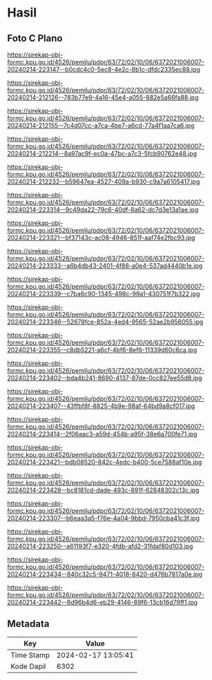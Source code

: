 # Hasil

## Foto C Plano

https://sirekap-obj-formc.kpu.go.id/4526/pemilu/pdpr/63/72/02/10/06/6372021006007-20240214-223147--b0cdc4c0-5ec8-4e2c-8b1c-dfdc2335ec88.jpg

https://sirekap-obj-formc.kpu.go.id/4526/pemilu/pdpr/63/72/02/10/06/6372021006007-20240214-212126--783b77e9-4a16-45e4-a055-882e5a66fa88.jpg

https://sirekap-obj-formc.kpu.go.id/4526/pemilu/pdpr/63/72/02/10/06/6372021006007-20240214-212155--7c4d07cc-a7ca-4be7-a6cd-77a4f1aa7ca6.jpg

https://sirekap-obj-formc.kpu.go.id/4526/pemilu/pdpr/63/72/02/10/06/6372021006007-20240214-212214--8a97ac9f-ec0a-47bc-a7c3-5fcb90762e48.jpg

https://sirekap-obj-formc.kpu.go.id/4526/pemilu/pdpr/63/72/02/10/06/6372021006007-20240214-212232--b59647ea-4527-409a-b930-c9a7a6105417.jpg

https://sirekap-obj-formc.kpu.go.id/4526/pemilu/pdpr/63/72/02/10/06/6372021006007-20240214-223314--9c49da22-79c6-40df-8a62-dc7d3e13a1ae.jpg

https://sirekap-obj-formc.kpu.go.id/4526/pemilu/pdpr/63/72/02/10/06/6372021006007-20240214-223321--bf37143c-ac08-4946-851f-aaf74e2fbc93.jpg

https://sirekap-obj-formc.kpu.go.id/4526/pemilu/pdpr/63/72/02/10/06/6372021006007-20240214-223333--a6b4db43-2401-4f88-a0e4-537ad4440b1e.jpg

https://sirekap-obj-formc.kpu.go.id/4526/pemilu/pdpr/63/72/02/10/06/6372021006007-20240214-223339--c7ba6c90-1345-498c-99a1-430751f7b322.jpg

https://sirekap-obj-formc.kpu.go.id/4526/pemilu/pdpr/63/72/02/10/06/6372021006007-20240214-223346--52678fce-852a-4ed4-9565-52ae2b956055.jpg

https://sirekap-obj-formc.kpu.go.id/4526/pemilu/pdpr/63/72/02/10/06/6372021006007-20240214-223355--c8db5221-a6cf-4bf6-8ef6-11339d60c6ca.jpg

https://sirekap-obj-formc.kpu.go.id/4526/pemilu/pdpr/63/72/02/10/06/6372021006007-20240214-223402--bda4b241-8690-4137-87de-0cc827ee55d8.jpg

https://sirekap-obj-formc.kpu.go.id/4526/pemilu/pdpr/63/72/02/10/06/6372021006007-20240214-223407--43ffbf8f-8825-4b9e-98af-64bd9a8cf017.jpg

https://sirekap-obj-formc.kpu.go.id/4526/pemilu/pdpr/63/72/02/10/06/6372021006007-20240214-223414--2f06aac3-a59d-454b-a95f-38e6a700fe71.jpg

https://sirekap-obj-formc.kpu.go.id/4526/pemilu/pdpr/63/72/02/10/06/6372021006007-20240214-223421--bdb08520-842c-4edc-b400-5ce7588af10e.jpg

https://sirekap-obj-formc.kpu.go.id/4526/pemilu/pdpr/63/72/02/10/06/6372021006007-20240214-223428--bc8181cd-dade-493c-891f-62848302c13c.jpg

https://sirekap-obj-formc.kpu.go.id/4526/pemilu/pdpr/63/72/02/10/06/6372021006007-20240214-223307--b6eaa3a5-f76e-4a04-9bbd-7950cba41c3f.jpg

https://sirekap-obj-formc.kpu.go.id/4526/pemilu/pdpr/63/72/02/10/06/6372021006007-20240214-223250--a61193f7-e320-4fdb-afd2-31fdaf80d103.jpg

https://sirekap-obj-formc.kpu.go.id/4526/pemilu/pdpr/63/72/02/10/06/6372021006007-20240214-223434--840c32c5-9471-4018-8420-d476b7817a0e.jpg

https://sirekap-obj-formc.kpu.go.id/4526/pemilu/pdpr/63/72/02/10/06/6372021006007-20240214-223442--8d96b4d6-eb29-4146-89f6-13cb16d79ff1.jpg


## Metadata

| Key        | Value               |
| ---------- | ------------------- |
| Time Stamp | 2024-02-17 13:05:41 |
| Kode Dapil | 6302                |



